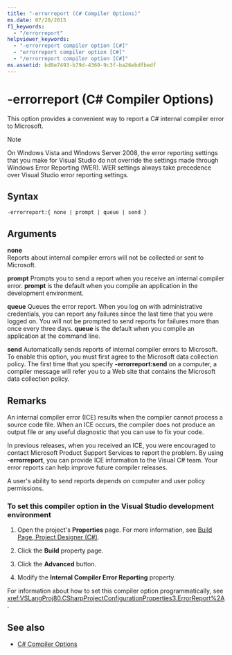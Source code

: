 ```yaml
---
title: "-errorreport (C# Compiler Options)"
ms.date: 07/20/2015
f1_keywords: 
  - "/errorreport"
helpviewer_keywords: 
  - "-errorreport compiler option [C#]"
  - "errorreport compiler option [C#]"
  - "/errorreport compiler option [C#]"
ms.assetid: bd0e7493-b79d-4369-9c3f-ba26ebdfbedf
---
```

# -errorreport (C# Compiler Options)
This option provides a convenient way to report a C# internal compiler error to Microsoft.

> [!NOTE]
> On Windows Vista and Windows Server 2008, the error reporting settings that you make for Visual Studio do not override the settings made through Windows Error Reporting (WER). WER settings always take precedence over Visual Studio error reporting settings.

## Syntax

```console
-errorreport:{ none | prompt | queue | send }
```

## Arguments
 **none**  
 Reports about internal compiler errors will not be collected or sent to Microsoft.

 **prompt**
 Prompts you to send a report when you receive an internal compiler error. **prompt** is the default when you compile an application in the development environment.

 **queue**
 Queues the error report. When you log on with administrative credentials, you can report any failures since the last time that you were logged on. You will not be prompted to send reports for failures more than once every three days. **queue** is the default when you compile an application at the command line.

 **send**
 Automatically sends reports of internal compiler errors to Microsoft. To enable this option, you must first agree to the Microsoft data collection policy. The first time that you specify **-errorreport:send** on a computer, a compiler message will refer you to a Web site that contains the Microsoft data collection policy.

## Remarks
 An internal compiler error (ICE) results when the compiler cannot process a source code file. When an ICE occurs, the compiler does not produce an output file or any useful diagnostic that you can use to fix your code.

 In previous releases, when you received an ICE, you were encouraged to contact Microsoft Product Support Services to report the problem. By using **-errorreport**, you can provide ICE information to the Visual C# team. Your error reports can help improve future compiler releases.

 A user's ability to send reports depends on computer and user policy permissions.

### To set this compiler option in the Visual Studio development environment

1. Open the project's **Properties** page. For more information, see [Build Page, Project Designer (C#)](/visualstudio/ide/reference/build-page-project-designer-csharp).

2. Click the **Build** property page.

3. Click the **Advanced** button.

4. Modify the **Internal Compiler Error Reporting** property.

 For information about how to set this compiler option programmatically, see <xref:VSLangProj80.CSharpProjectConfigurationProperties3.ErrorReport%2A>.

## See also

- [C# Compiler Options](./index.md)
